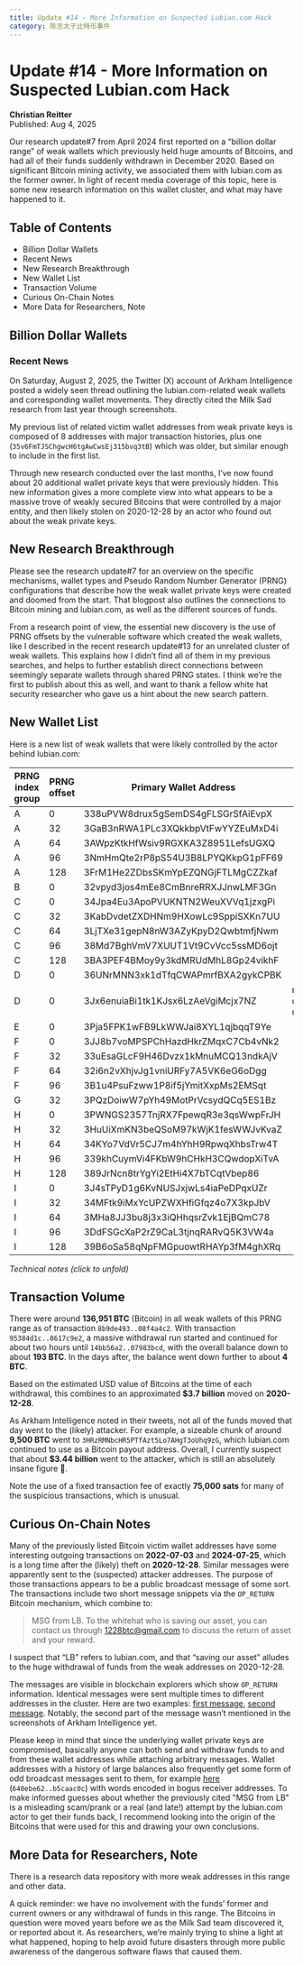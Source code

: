 ```yaml
---
title: Update #14 - More Information on Suspected Lubian.com Hack
category: 陈志太子比特币事件
---
```

# Update #14 - More Information on Suspected Lubian.com Hack

**Christian Reitter**  
Published: Aug 4, 2025

Our research update#7 from April 2024 first reported on a “billion dollar range” of weak wallets which previously held huge amounts of Bitcoins, and had all of their funds suddenly withdrawn in December 2020. Based on significant Bitcoin mining activity, we associated them with lubian.com as the former owner. In light of recent media coverage of this topic, here is some new research information on this wallet cluster, and what may have happened to it.

## Table of Contents

- Billion Dollar Wallets
- Recent News
- New Research Breakthrough
- New Wallet List
- Transaction Volume
- Curious On-Chain Notes
- More Data for Researchers, Note

## Billion Dollar Wallets

### Recent News

On Saturday, August 2, 2025, the Twitter (X) account of Arkham Intelligence posted a widely seen thread outlining the lubian.com-related weak wallets and corresponding wallet movements. They directly cited the Milk Sad research from last year through screenshots.

My previous list of related victim wallet addresses from weak private keys is composed of 8 addresses with major transaction histories, plus one (`35v6FmTJSChgwcH6tgAwCwsEj315bvq3tB`) which was older, but similar enough to include in the first list.

Through new research conducted over the last months, I’ve now found about 20 additional wallet private keys that were previously hidden. This new information gives a more complete view into what appears to be a massive trove of weakly secured Bitcoins that were controlled by a major entity, and then likely stolen on 2020-12-28 by an actor who found out about the weak private keys.

## New Research Breakthrough

Please see the research update#7 for an overview on the specific mechanisms, wallet types and Pseudo Random Number Generator (PRNG) configurations that describe how the weak wallet private keys were created and doomed from the start. That blogpost also outlines the connections to Bitcoin mining and lubian.com, as well as the different sources of funds.

From a research point of view, the essential new discovery is the use of PRNG offsets by the vulnerable software which created the weak wallets, like I described in the recent research update#13 for an unrelated cluster of weak wallets. This explains how I didn’t find all of them in my previous searches, and helps to further establish direct connections between seemingly separate wallets through shared PRNG states. I think we’re the first to publish about this as well, and want to thank a fellow white hat security researcher who gave us a hint about the new search pattern.

## New Wallet List

Here is a new list of weak wallets that were likely controlled by the actor behind lubian.com:

| PRNG index group | PRNG offset | Primary Wallet Address                     | Comments                              |
|------------------|-------------|--------------------------------------------|---------------------------------------|
| A                | 0           | 338uPVW8drux5gSemDS4gFLSGrSfAiEvpX        |                                       |
| A                | 32          | 3GaB3nRWA1PLc3XQkkbpVtFwYYZEuMxD4i        |                                       |
| A                | 64          | 3AWpzKtkHfWsiv9RGXKA3Z8951LefsUGXQ        |                                       |
| A                | 96          | 3NmHmQte2rP8pS54U3B8LPYQKkpG1pFF69        |                                       |
| A                | 128         | 3FrM1He2ZDbsSKmYpEZQNGjFTLMgCZZkaf        |                                       |
| B                | 0           | 32vpyd3jos4mEe8CmBnreRRXJJnwLMF3Gn        |                                       |
| C                | 0           | 34Jpa4Eu3ApoPVUKNTN2WeuXVVq1jzxgPi        |                                       |
| C                | 32          | 3KabDvdetZXDHNm9HXowLc9SppiSXKn7UU        |                                       |
| C                | 64          | 3LjTXe31gepN8nW3AZyKpyD2QwbtmfjNwm        |                                       |
| C                | 96          | 38Md7BghVmV7XUUT1Vt9CvVcc5ssMD6ojt        |                                       |
| C                | 128         | 3BA3PEF4BMoy9y3kdMRUdMhL8Gp24vikhF        |                                       |
| D                | 0           | 36UNrMNN3xk1dTfqCWAPmrfBXA2gykCPBK        |                                       |
| D                | 0           | 3Jx6enuiaBi1tk1KJsx6LzAeVgiMcjx7NZ        | m/49'/0'/0'/1/0 derivation, first use in 2024 !? |
| E                | 0           | 3Pja5FPK1wFB9LkWWJai8XYL1qjbqqT9Ye        |                                       |
| F                | 0           | 3JJ8b7voMPSPChHazdHkrZMqxC7Cb4vNk2        |                                       |
| F                | 32          | 33uEsaGLcF9H46Dvzx1kMnuMCQ13ndkAjV        |                                       |
| F                | 64          | 32i6n2vXhjvJg1vniURFy7A5VK6eG6oDgg        |                                       |
| F                | 96          | 3B1u4PsuFzww1P8if5jYmitXxpMs2EMSqt        |                                       |
| G                | 32          | 3PQzDoiwW7pYh49MotPrVcsydQCq5ES1Bz        |                                       |
| H                | 0           | 3PWNGS2357TnjRX7FpewqR3e3qsWwpFrJH        |                                       |
| H                | 32          | 3HuUiXmKN3beQSoM97kWjK1fesWWJvKvaZ        |                                       |
| H                | 64          | 34KYo7VdVr5CJ7m4hYhH9RpwqXhbsTrw4T        |                                       |
| H                | 96          | 339khCuymVi4FKbW9hCHkH3CQwdopXiTvA        |                                       |
| H                | 128         | 389JrNcn8trYgYi2EtHi4X7bTCqtVbep86        |                                       |
| I                | 0           | 3J4sTPyD1g6KvNUSJxjwLs4iaPeDPqxUZr        |                                       |
| I                | 32          | 34MFtk9iMxYcUPZWXHfiGfqz4o7X3kpJbV        |                                       |
| I                | 64          | 3MHa8JJ3bu8j3x3iQHhqsrZvk1EjBQmC78        |                                       |
| I                | 96          | 3DdFSGcXaP2rZ9CaL3tjnqRARvQ5K3VW4a        |                                       |
| I                | 128         | 39B6oSa58qNpFMGpuowtRHAYp3fM4ghXRq        |                                       |

*Technical notes (click to unfold)*

## Transaction Volume

There were around **136,951 BTC** (Bitcoin) in all weak wallets of this PRNG range as of transaction `8b9de493..08f4a4c2`. With transaction `95384d1c..8617c9e2`, a massive withdrawal run started and continued for about two hours until `14bb56a2..07983bcd`, with the overall balance down to about **193 BTC**. In the days after, the balance went down further to about **4 BTC**.

Based on the estimated USD value of Bitcoins at the time of each withdrawal, this combines to an approximated **$3.7 billion** moved on **2020-12-28**.

As Arkham Intelligence noted in their tweets, not all of the funds moved that day went to the (likely) attacker. For example, a sizeable chunk of around **9,500 BTC** went to `3HRzRMNbcHR5PTfAzt5Lo7AHgT3oUhq9zG`, which lubian.com continued to use as a Bitcoin payout address. Overall, I currently suspect that about **$3.44 billion** went to the attacker, which is still an absolutely insane figure 🤯.

Note the use of a fixed transaction fee of exactly **75,000 sats** for many of the suspicious transactions, which is unusual.

## Curious On-Chain Notes

Many of the previously listed Bitcoin victim wallet addresses have some interesting outgoing transactions on **2022-07-03** and **2024-07-25**, which is a long time after the (likely) theft on **2020-12-28**. Similar messages were apparently sent to the (suspected) attacker addresses. The purpose of those transactions appears to be a public broadcast message of some sort. The transactions include two short message snippets via the `OP_RETURN` Bitcoin mechanism, which combine to:

> MSG from LB. To the whitehat who is saving our asset, you can contact us through 1228btc@gmail.com to discuss the return of asset and your reward.

I suspect that “LB” refers to lubian.com, and that “saving our asset” alludes to the huge withdrawal of funds from the weak addresses on 2020-12-28.

The messages are visible in blockchain explorers which show `OP_RETURN` information. Identical messages were sent multiple times to different addresses in the cluster. Here are two examples: [first message](#), [second message](#). Notably, the second part of the message wasn’t mentioned in the screenshots of Arkham Intelligence yet.

Please keep in mind that since the underlying wallet private keys are compromised, basically anyone can both send and withdraw funds to and from these wallet addresses while attaching arbitrary messages. Wallet addresses with a history of large balances also frequently get some form of odd broadcast messages sent to them, for example [here](#) (`640ebe62..b5caac0c`) with words encoded in bogus receiver addresses. To make informed guesses about whether the previously cited "MSG from LB" is a misleading scam/prank or a real (and late!) attempt by the lubian.com actor to get their funds back, I recommend looking into the origin of the Bitcoins that were used for this and drawing your own conclusions.

## More Data for Researchers, Note

There is a research data repository with more weak addresses in this range and other data.

A quick reminder: we have no involvement with the funds’ former and current owners or any withdrawal of funds in this range. The Bitcoins in question were moved years before we as the Milk Sad team discovered it, or reported about it. As researchers, we’re mainly trying to shine a light at what happened, hoping to help avoid future disasters through more public awareness of the dangerous software flaws that caused them.